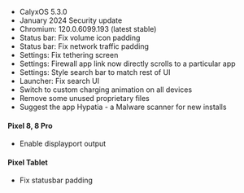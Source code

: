 * CalyxOS 5.3.0
* January 2024 Security update
* Chromium: 120.0.6099.193 (latest stable)
* Status bar: Fix volume icon padding
* Status bar: Fix network traffic padding
* Settings: Fix tethering screen
* Settings: Firewall app link now directly scrolls to a particular app
* Settings: Style search bar to match rest of UI
* Launcher: Fix search UI
* Switch to custom charging animation on all devices
* Remove some unused proprietary files
* Suggest the app Hypatia - a Malware scanner for new installs

#### Pixel 8, 8 Pro
* Enable displayport output

#### Pixel Tablet
* Fix statusbar padding
